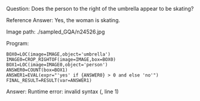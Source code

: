 Question: Does the person to the right of the umbrella appear to be skating?

Reference Answer: Yes, the woman is skating.

Image path: ./sampled_GQA/n24526.jpg

Program:

```
BOX0=LOC(image=IMAGE,object='umbrella')
IMAGE0=CROP_RIGHTOF(image=IMAGE,box=BOX0)
BOX1=LOC(image=IMAGE0,object='person')
ANSWER0=COUNT(box=BOX1)
ANSWER1=EVAL(expr="'yes' if {ANSWER0} > 0 and else 'no'")
FINAL_RESULT=RESULT(var=ANSWER1)
```
Answer: Runtime error: invalid syntax (<string>, line 1)

